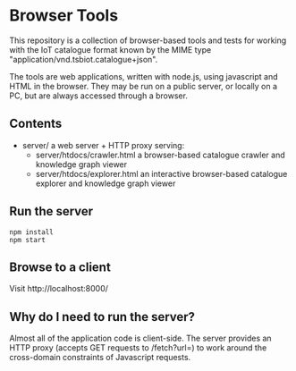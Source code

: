 Browser Tools
=============

This repository is a collection of browser-based tools and tests for working with the IoT catalogue format known by the MIME type "application/vnd.tsbiot.catalogue+json".

The tools are web applications, written with node.js, using javascript and HTML in the browser.
They may be run on a public server, or locally on a PC, but are always accessed through a browser.

Contents
--------

 * server/ a web server + HTTP proxy serving:
   * server/htdocs/crawler.html a browser-based catalogue crawler and knowledge graph viewer
   * server/htdocs/explorer.html an interactive browser-based catalogue explorer and knowledge graph viewer

Run the server
--------------

    npm install
    npm start

Browse to a client
------------------

Visit http://localhost:8000/


Why do I need to run the server?
--------------------------------

Almost all of the application code is client-side. The server provides an HTTP proxy (accepts GET requests to /fetch?url=) to work around the cross-domain constraints of Javascript requests.


